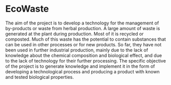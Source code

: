 # EcoWaste
The aim of the project is to develop a technology for the management of by-products or waste from herbal production. A large amount of waste is generated at the plant during production. Most of it is recycled or composted. Much of this waste has the potential to contain substances that can be used in other processes or for new products. So far, they have not been used in further industrial production, mainly due to the lack of knowledge about the chemical composition and biological effect, and due to the lack of technology for their further processing. The specific objective of the project is to generate knowledge and implement it in the form of developing a technological process and producing a product with known and tested biological properties.
